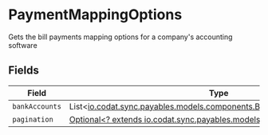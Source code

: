 # PaymentMappingOptions

Gets the bill payments mapping options for a company's accounting software


## Fields

| Field                                                                                                                          | Type                                                                                                                           | Required                                                                                                                       | Description                                                                                                                    |
| ------------------------------------------------------------------------------------------------------------------------------ | ------------------------------------------------------------------------------------------------------------------------------ | ------------------------------------------------------------------------------------------------------------------------------ | ------------------------------------------------------------------------------------------------------------------------------ |
| `bankAccounts`                                                                                                                 | List<[io.codat.sync.payables.models.components.BankAccountMappingOption](../../models/components/BankAccountMappingOption.md)> | :heavy_minus_sign:                                                                                                             | N/A                                                                                                                            |
| `pagination`                                                                                                                   | [Optional<? extends io.codat.sync.payables.models.components.Pagination>](../../models/components/Pagination.md)               | :heavy_minus_sign:                                                                                                             | N/A                                                                                                                            |